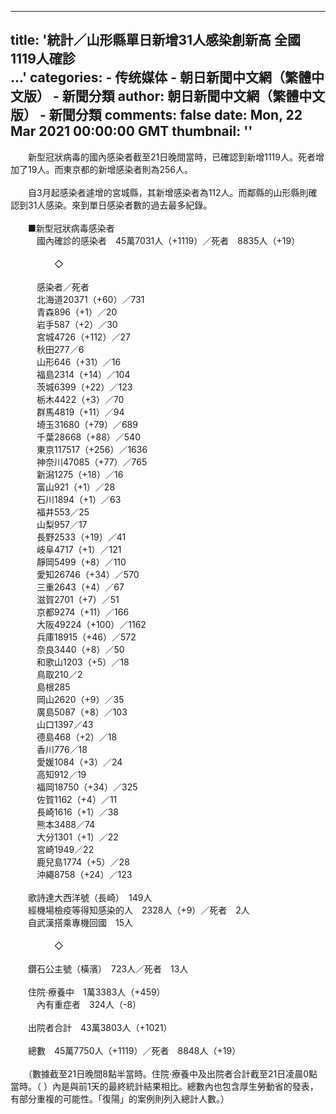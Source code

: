 
---
title: '統計／山形縣單日新增31人感染創新高 全國1119人確診                                            
                                                        ...'
categories: 
    - 传统媒体
    - 朝日新聞中文網（繁體中文版） - 新聞分類
author: 朝日新聞中文網（繁體中文版） - 新聞分類
comments: false
date: Mon, 22 Mar 2021 00:00:00 GMT
thumbnail: ''
---

<div>   
<p>　　新型冠狀病毒的國內感染者截至21日晚間當時，已確認到新增1119人。死者增加了19人。而東京都的新增感染者則為256人。<br>
<br>
　　自3月起感染者遽增的宮城縣，其新增感染者為112人。而鄰縣的山形縣則確認到31人感染。來到單日感染者數的過去最多紀錄。<br>
<br>
　　■新型冠狀病毒感染者<br>
　　　國內確診的感染者　45萬7031人（+1119）／死者　8835人（+19）<br>
<br>
　　　　　◇<br>
<br>
　　　感染者／死者<br>
　　　北海道20371（+60）／731<br>
　　　青森896（+1）／20<br>
　　　岩手587（+2）／30<br>
　　　宮城4726（+112）／27<br>
　　　秋田277／6<br>
　　　山形646（+31）／16<br>
　　　福島2314（+14）／104<br>
　　　茨城6399（+22）／123<br>
　　　栃木4422（+3）／70<br>
　　　群馬4819（+11）／94<br>
　　　埼玉31680（+79）／689<br>
　　　千葉28668（+88）／540<br>
　　　東京117517（+256）／1636<br>
　　　神奈川47085（+77）／765<br>
　　　新潟1275（+18）／16<br>
　　　富山921（+1）／28<br>
　　　石川1894（+1）／63<br>
　　　福井553／25<br>
　　　山梨957／17<br>
　　　長野2533（+19）／41<br>
　　　岐阜4717（+1）／121<br>
　　　靜岡5499（+8）／110<br>
　　　愛知26746（+34）／570<br>
　　　三重2643（+4）／67<br>
　　　滋賀2701（+7）／51<br>
　　　京都9274（+11）／166<br>
　　　大阪49224（+100）／1162<br>
　　　兵庫18915（+46）／572<br>
　　　奈良3440（+8）／50<br>
　　　和歌山1203（+5）／18<br>
　　　鳥取210／2<br>
　　　島根285<br>
　　　岡山2620（+9）／35<br>
　　　廣島5087（+8）／103<br>
　　　山口1397／43<br>
　　　德島468（+2）／18<br>
　　　香川776／18<br>
　　　愛媛1084（+3）／24<br>
　　　高知912／19<br>
　　　福岡18750（+34）／325<br>
　　　佐賀1162（+4）／11<br>
　　　長崎1616（+1）／38<br>
　　　熊本3488／74<br>
　　　大分1301（+1）／22<br>
　　　宮崎1949／22<br>
　　　鹿兒島1774（+5）／28<br>
　　　沖繩8758（+24）／123<br>
<br>
　　歌詩達大西洋號（長崎）　149人<br>
　　經機場檢疫等得知感染的人　2328人（+9）／死者　2人<br>
　　自武漢搭乘專機回國　15人<br>
<br>
　　　　　◇<br>
<br>
　　鑽石公主號（橫濱）　723人／死者　13人<br>
<br>
　　住院·療養中　1萬3383人（+459）<br>
　　　內有重症者　324人（-8）<br>
<br>
　　出院者合計　43萬3803人（+1021）<br>
<br>
　　總數　45萬7750人（+1119）／死者　8848人（+19）<br>
<br>
　　（數據截至21日晚間8點半當時。住院·療養中及出院者合計截至21日凌晨0點當時。（ ）內是與前1天的最終統計結果相比。總數內也包含厚生勞動省的發表，有部分重複的可能性。「復陽」的案例則列入總計人數。）<br>
<br>
</p>  
</div>
            